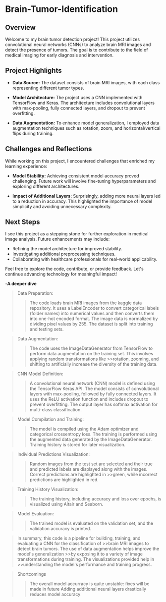 # Brain-Tumor-Identification
## Overview
Welcome to my brain tumor detection project! This project utilizes convolutional neural networks (CNNs) to analyze brain MRI images and detect the presence of tumors. The goal is to contribute to the field of medical imaging for early diagnosis and intervention.

## Project Highlights

- **Data Source:** The dataset consists of brain MRI images, with each class representing different tumor types.
  
- **Model Architecture:** The project uses a CNN implemented with TensorFlow and Keras. The architecture includes convolutional layers with max-pooling, fully connected layers, and dropout to prevent overfitting.

- **Data Augmentation:** To enhance model generalization, I employed data augmentation techniques such as rotation, zoom, and horizontal/vertical flips during training.

## Challenges and Reflections

While working on this project, I encountered challenges that enriched my learning experience:

- **Model Stability:** Achieving consistent model accuracy proved challenging. Future work will involve fine-tuning hyperparameters and exploring different architectures.

- **Impact of Additional Layers:** Surprisingly, adding more neural layers led to a reduction in accuracy. This highlighted the importance of model simplicity and avoiding unnecessary complexity.

## Next Steps

I see this project as a stepping stone for further exploration in medical image analysis. Future enhancements may include:

- Refining the model architecture for improved stability.
- Investigating additional preprocessing techniques.
- Collaborating with healthcare professionals for real-world applicability.

Feel free to explore the code, contribute, or provide feedback. Let's continue advancing technology for meaningful impact!


-**A deeper dive**
>Data Preparation:
>>The code loads brain MRI images from the kaggle data repository.
>>It uses a LabelEncoder to convert categorical labels (folder names) into numerical values and then converts them into one-hot encoded format.
>>The image data is normalized by dividing pixel values by 255.
>>The dataset is split into training and testing sets.

>Data Augmentation:
>>The code uses the ImageDataGenerator from TensorFlow to perform data augmentation on the training set. This involves applying random transformations like >>rotation, zooming, and shifting to artificially increase the diversity of the training data.

>CNN Model Definition:
>>A convolutional neural network (CNN) model is defined using the TensorFlow Keras API.
>>The model consists of convolutional layers with max-pooling, followed by fully connected layers. It uses the ReLU activation function and includes dropout to prevent overfitting.
>>The output layer has softmax activation for multi-class classification.

>Model Compilation and Training:
>>The model is compiled using the Adam optimizer and categorical crossentropy loss.
>>The training is performed using the augmented data generated by the ImageDataGenerator.
>>Training history is stored for later visualization.

>Individual Predictions Visualization:
>>Random images from the test set are selected and their true and predicted labels are displayed along with the images. Correct predictions are highlighted in >>green, while incorrect predictions are highlighted in red.

>Training History Visualization:
>>The training history, including accuracy and loss over epochs, is visualized using Altair and Seaborn.

>Model Evaluation:
>>The trained model is evaluated on the validation set, and the validation accuracy is printed.

>In summary, this code is a pipeline for building, training, and evaluating a CNN for the classification of >>brain MRI images to detect brain tumors. The use of data augmentation helps improve the model's generalization >>by exposing it to a variety of image transformations during training. The visualizations provided help in >>understanding the model's performance and training progress.

>Shortcomings
>>The overall model accurracy is quite unstable: fixes will be made in future
>>Adding additional neural layers drastically reduces model accuracy
